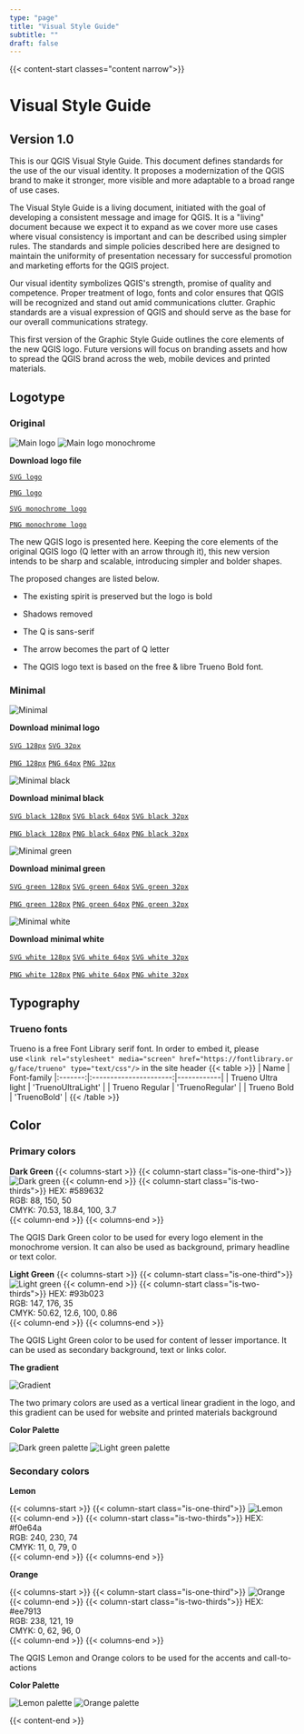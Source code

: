 ```yaml
---
type: "page"
title: "Visual Style Guide"
subtitle: ""
draft: false
---
```


{{< content-start classes="content narrow">}}

# Visual Style Guide

## Version 1.0

This is our QGIS Visual Style Guide. This document defines standards for the use of the our visual identity. It proposes a modernization of the QGIS brand to make it stronger, more visible and more adaptable to a broad range of use cases.

The Visual Style Guide is a living document, initiated with the goal of developing a consistent message and image for QGIS. It is a "living" document because we expect it to expand as we cover more use cases where visual consistency is important and can be described using simpler rules. The standards and simple policies described here are designed to maintain the uniformity of presentation necessary for successful promotion and marketing efforts for the QGIS project.

Our visual identity symbolizes QGIS's strength, promise of quality and competence. Proper treatment of logo, fonts and color ensures that QGIS will be recognized and stand out amid communications clutter. Graphic standards are a visual expression of QGIS and should serve as the base for our overall communications strategy.

This first version of the Graphic Style Guide outlines the core elements of the new QGIS logo. Future versions will focus on branding assets and how to spread the QGIS brand across the web, mobile devices and printed materials.

## Logotype 

### Original

![Main logo](/img/visual/main_logo.png) ![Main logo monochrome](/img/visual/main_logo_monochrome.png)

**Download logo file**

[`SVG logo`](/img/visual/qgis-logo.svg)

[`PNG logo`](/img/visual/qgis-logo.png)

[`SVG monochrome logo`](/img/visual/qgis-logo-monochrome.svg)

[`PNG monochrome logo`](/img/visual/qgis-logo-monochrome.png)

The new QGIS logo is presented here. Keeping the core elements of the original QGIS logo (Q letter with an arrow through it), this new version intends to be sharp and scalable, introducing simpler and bolder shapes.

The proposed changes are listed below.

-   The existing spirit is preserved but the logo is bold

-   Shadows removed

-   The Q is sans-serif

-   The arrow becomes the part of Q letter

-   The QGIS logo text is based on the free & libre Trueno Bold font.

### Minimal

![Minimal](/img/visual/minimal.png)

**Download minimal logo**

[`SVG 128px`](/img/visual/qgis-icon64.svg) [`SVG 32px`](/img/visual/qgis-icon32.svg)

[`PNG 128px`](/img/visual/qgis-icon128.png) [`PNG 64px`](/img/visual/qgis-icon64.png) [`PNG 32px`](/img/visual/qgis-icon32.png)

![Minimal black](/img/visual/minimal_black.png)

**Download minimal black**

[`SVG black 128px`](/img/visual/qgis-icon-black128.svg) [`SVG black 64px`](/img/visual/qgis-icon-black64.svg) [`SVG black 32px`](/img/visual/qgis-icon-black32.svg)

[`PNG black 128px`](/img/visual/qgis-icon-black128.png) [`PNG black 64px`](/img/visual/qgis-icon-black64.png) [`PNG black 32px`](/img/visual/qgis-icon-black32.png)

![Minimal green](/img/visual/minimal_green.png)

**Download minimal green**

[`SVG green 128px`](/img/visual/qgis-icon-green128.svg) [`SVG green 64px`](/img/visual/qgis-icon-green64.svg) [`SVG green 32px`](/img/visual/qgis-icon-green32.svg)

[`PNG green 128px`](/img/visual/qgis-icon-green128.png) [`PNG green 64px`](/img/visual/qgis-icon-green64.png) [`PNG green 32px`](/img/visual/qgis-icon-green32.png)

![Minimal white](/img/visual/minimal_white.png)

**Download minimal white**

[`SVG white 128px`](/img/visual/qgis-icon-white128.svg) [`SVG white 64px`](/img/visual/qgis-icon-white64.svg) [`SVG white 32px`](/img/visual/qgis-icon-white32.svg)

[`PNG white 128px`](/img/visual/qgis-icon-white128.png) [`PNG white 64px`](/img/visual/qgis-icon-white64.png) [`PNG white 32px`](/img/visual/qgis-icon-white32.png)

## Typography

### Trueno fonts

Trueno is a free Font Library serif font. In order to embed it, please use `<link rel="stylesheet" media="screen" href="https://fontlibrary.org/face/trueno" type="text/css"/>` in the site header
{{< table  >}}
| Name | Font-family
|:-------:|:----------------------:|------------|
| Trueno Ultra light     |  'TruenoUltraLight'   |
| Trueno Regular     | 'TruenoRegular'  |
| Trueno Bold    | 'TruenoBold'   | 
{{< /table >}}

##  Color

### Primary colors

**Dark Green**
{{< columns-start >}}
{{< column-start class="is-one-third">}}
![Dark green](/img/visual/dark_green.png)
{{< column-end >}}
{{< column-start class="is-two-thirds">}}
HEX: #589632  
RGB: 88, 150, 50  
CMYK: 70.53, 18.84, 100, 3.7  
{{< column-end >}}
{{< columns-end >}}

The QGIS Dark Green color to be used for every logo element in the monochrome version. It can also be used as background, primary headline or text color.

**Light Green**
{{< columns-start >}}
{{< column-start class="is-one-third">}}
![Light green](/img/visual/light_green.png)
{{< column-end >}}
{{< column-start class="is-two-thirds">}}
HEX: #93b023  
RGB: 147, 176, 35  
CMYK: 50.62, 12.6, 100, 0.86  
{{< column-end >}}
{{< columns-end >}}

The QGIS Light Green color to be used for content of lesser importance. It can be used as secondary background, text or links color.

**The gradient**

![Gradient](/img/visual/gradient.png)

The two primary colors are used as a vertical linear gradient in the logo, and this gradient can be used for website and printed materials background

**Color Palette**

![Dark green palette](/img/visual/dark_green_palette.png) ![Light green palette](/img/visual/light_green_palette.png)

### Secondary colors

**Lemon**

{{< columns-start >}}
{{< column-start class="is-one-third">}}
![Lemon](/img/visual/lemon.png)
{{< column-end >}}
{{< column-start class="is-two-thirds">}}
HEX: #f0e64a  
RGB: 240, 230, 74  
CMYK: 11, 0, 79, 0  
{{< column-end >}}
{{< columns-end >}}

**Orange**

{{< columns-start >}}
{{< column-start class="is-one-third">}}
![Orange](/img/visual/orange.png)
{{< column-end >}}
{{< column-start class="is-two-thirds">}}
HEX: #ee7913  
RGB: 238, 121, 19  
CMYK: 0, 62, 96, 0  
{{< column-end >}}
{{< columns-end >}}




The QGIS Lemon and Orange colors to be used for the accents and call-to-actions

**Color Palette**

![Lemon palette](/img/visual/lemon_palette.png) ![Orange palette](/img/visual/orange_palette.png)




{{< content-end >}}